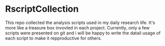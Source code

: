# RscriptCollection
 This repo collected the analysis scripts used in my daily research life. It's more like a treasure box invovled in each project.
 Currently, only a few scripts were presented on git and i will be happy to write the datail usage of each script to make it repproductive for others.
 
